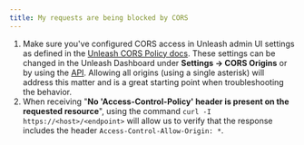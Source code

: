 ```yaml
---
title: My requests are being blocked by CORS
---
```


1. Make sure you've configured CORS access in Unleash admin UI settings as defined in the [Unleash CORS Policy docs](/reference/front-end-api#cors). These settings can be changed in the Unleash Dashboard under **Settings -> CORS Origins** or by using the [API](/reference/api/unleash/set-ui-config). Allowing all origins (using a single asterisk) will address this matter and is a great starting point when troubleshooting the behavior.
1. When receiving "**No 'Access-Control-Policy' header is present on the requested resource**", using the command `curl -I https://<host>/<endpoint>` will allow us to verify that the response includes the header `Access-Control-Allow-Origin: *`.